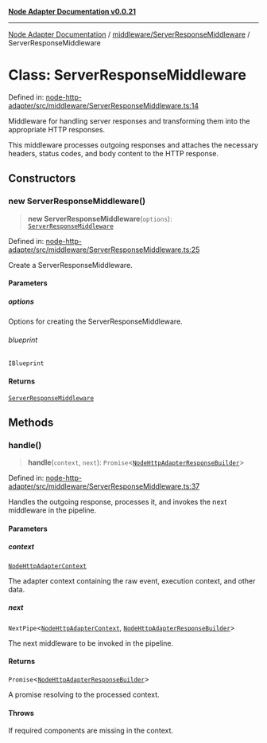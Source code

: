 [**Node Adapter Documentation v0.0.21**](../../../README.md)

***

[Node Adapter Documentation](../../../modules.md) / [middleware/ServerResponseMiddleware](../README.md) / ServerResponseMiddleware

# Class: ServerResponseMiddleware

Defined in: [node-http-adapter/src/middleware/ServerResponseMiddleware.ts:14](https://github.com/stonemjs/node-http-adapter/blob/536e0dac6f971d10122453661aa60ac1371c6317/src/middleware/ServerResponseMiddleware.ts#L14)

Middleware for handling server responses and transforming them into the appropriate HTTP responses.

This middleware processes outgoing responses and attaches the necessary headers, status codes,
and body content to the HTTP response.

## Constructors

### new ServerResponseMiddleware()

> **new ServerResponseMiddleware**(`options`): [`ServerResponseMiddleware`](ServerResponseMiddleware.md)

Defined in: [node-http-adapter/src/middleware/ServerResponseMiddleware.ts:25](https://github.com/stonemjs/node-http-adapter/blob/536e0dac6f971d10122453661aa60ac1371c6317/src/middleware/ServerResponseMiddleware.ts#L25)

Create a ServerResponseMiddleware.

#### Parameters

##### options

Options for creating the ServerResponseMiddleware.

###### blueprint

`IBlueprint`

#### Returns

[`ServerResponseMiddleware`](ServerResponseMiddleware.md)

## Methods

### handle()

> **handle**(`context`, `next`): `Promise`\<[`NodeHttpAdapterResponseBuilder`](../../../declarations/type-aliases/NodeHttpAdapterResponseBuilder.md)\>

Defined in: [node-http-adapter/src/middleware/ServerResponseMiddleware.ts:37](https://github.com/stonemjs/node-http-adapter/blob/536e0dac6f971d10122453661aa60ac1371c6317/src/middleware/ServerResponseMiddleware.ts#L37)

Handles the outgoing response, processes it, and invokes the next middleware in the pipeline.

#### Parameters

##### context

[`NodeHttpAdapterContext`](../../../declarations/interfaces/NodeHttpAdapterContext.md)

The adapter context containing the raw event, execution context, and other data.

##### next

`NextPipe`\<[`NodeHttpAdapterContext`](../../../declarations/interfaces/NodeHttpAdapterContext.md), [`NodeHttpAdapterResponseBuilder`](../../../declarations/type-aliases/NodeHttpAdapterResponseBuilder.md)\>

The next middleware to be invoked in the pipeline.

#### Returns

`Promise`\<[`NodeHttpAdapterResponseBuilder`](../../../declarations/type-aliases/NodeHttpAdapterResponseBuilder.md)\>

A promise resolving to the processed context.

#### Throws

If required components are missing in the context.

